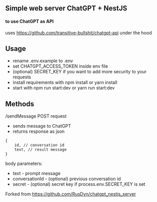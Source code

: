 ## Simple web server ChatGPT + NestJS
####  to use ChatGPT as API

uses https://github.com/transitive-bullshit/chatgpt-api under the hood



## Usage
- rename .env.example to .env
- set CHATGPT_ACCESS_TOKEN inside env file
- (optional) SECRET_KEY if you want to add more security to your requests
- install requirements with npm install or yarn install
- start with npm run start:dev or yarn run start:dev


## Methods 
/sendMessage
POST request
- sends message to ChatGPT
- returns response as json 
```
{
    id, // conversation id
    text, // result message
}
```

body parameters:
- text - prompt message
- conversationId - (optional) previous conversation id
- secret - (optional) secret key if process.env.SECRET_KEY is set

Forked from https://github.com/RusDyn/chatgpt_nestjs_server
